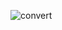 
![convert](https://user-images.githubusercontent.com/108423518/221951661-d053aabd-c692-4d61-bfd6-7bcc17c4bfb8.png)
